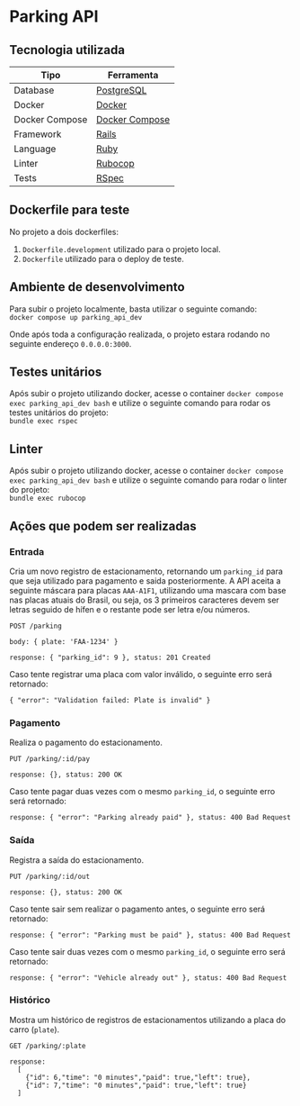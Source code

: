 # Parking API

## Tecnologia utilizada

| Tipo            | Ferramenta                                                         |
| --------------- | ------------------------------------------------------------------ |
| Database        | [PostgreSQL](https://www.postgresql.org/)                          |
| Docker          | [Docker](https://www.docker.com/)                                  |
| Docker Compose  | [Docker Compose](https://docs.docker.com/compose/)                 |
| Framework       | [Rails](https://rubyonrails.org/)                                  |
| Language        | [Ruby](https://www.ruby-lang.org/pt/)                              |
| Linter          | [Rubocop](https://github.com/rubocop/rubocop)                      |
| Tests           | [RSpec](https://github.com/rspec/rspec-rails)                      |

## Dockerfile para teste
No projeto a dois dockerfiles:
1. `Dockerfile.development` utilizado para o projeto local.
2. `Dockerfile` utilizado para o deploy de teste.

## Ambiente de desenvolvimento
Para subir o projeto localmente, basta utilizar o seguinte comando: \
`docker compose up parking_api_dev`

Onde após toda a configuração realizada, o projeto estara rodando no seguinte endereço `0.0.0.0:3000`.

## Testes unitários
Após subir o projeto utilizando docker, acesse o container `docker compose exec parking_api_dev bash` e utilize o seguinte comando para rodar os testes unitários do projeto: \
`bundle exec rspec`

## Linter
Após subir o projeto utilizando docker, acesse o container `docker compose exec parking_api_dev bash` e utilize o seguinte comando para rodar o linter do projeto: \
`bundle exec rubocop`

## Ações que podem ser realizadas

### Entrada
Cria um novo registro de estacionamento, retornando um `parking_id` para que seja utilizado para pagamento e saida posteriormente.
A API aceita a seguinte máscara para placas `AAA-A1F1`, utilizando uma mascara com base nas placas atuais do Brasil, ou seja, os 3 primeiros caracteres devem ser letras seguido de hífen e o restante pode ser letra e/ou números.

```
POST /parking

body: { plate: 'FAA-1234' }

response: { "parking_id": 9 }, status: 201 Created
```

Caso tente registrar uma placa com valor inválido, o seguinte erro será retornado:
```
{ "error": "Validation failed: Plate is invalid" }
```

### Pagamento
Realiza o pagamento do estacionamento.

```
PUT /parking/:id/pay

response: {}, status: 200 OK
```

Caso tente pagar duas vezes com o mesmo `parking_id`, o seguinte erro será retornado:
```
response: { "error": "Parking already paid" }, status: 400 Bad Request
```

### Saída
Registra a saída do estacionamento.

```
PUT /parking/:id/out

response: {}, status: 200 OK
```

Caso tente sair sem realizar o pagamento antes, o seguinte erro será retornado:
```
response: { "error": "Parking must be paid" }, status: 400 Bad Request
```

Caso tente sair duas vezes com o mesmo `parking_id`, o seguinte erro será retornado:
```
response: { "error": "Vehicle already out" }, status: 400 Bad Request
```

### Histórico
Mostra um histórico de registros de estacionamentos utilizando a placa do carro (`plate`).

```
GET /parking/:plate

response:
  [
    {"id": 6,"time": "0 minutes","paid": true,"left": true},
    {"id": 7,"time": "0 minutes","paid": true,"left": true}
  ]
```
